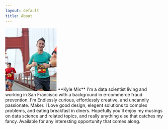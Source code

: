 ```yaml
---
layout: default
title: About
---
```


<img src="/images/bridge.jpg" class="right" />
**Kyle Mix**  
I'm a data scientist living and working in San Francisco with a background in e-commerce fraud prevention.  I'm Endlessly curious, effortlessly creative, and uncannily passionate.  Maker.  I Love good design, elegent solutions to complex problems, and eating breakfast in diners.  Hopefully you'll enjoy my musings on data science and related topics, and really anything else that catches my fancy.  Available for any interesting opportunity that comes along.